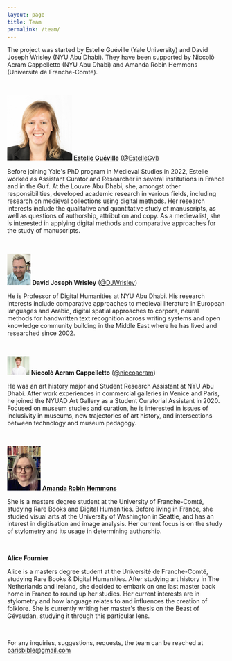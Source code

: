 ```yaml
---
layout: page
title: Team
permalink: /team/
---
```


<base target="_blank">

The project was started by Estelle Guéville (Yale University) and David Joseph Wrisley (NYU Abu Dhabi). They have been supported by Niccolò Acram Cappelletto (NYU Abu Dhabi) and Amanda Robin Hemmons (Université de Franche-Comté).


<br>

<img src="/assets/2022_Identity_EGE.jpg" alt="Guéville_Picturecut" style="zoom:17%;" />	**[Estelle Guéville](https://estellegvl.github.io/)** ([@EstelleGvl](https://twitter.com/EstelleGvl))

Before joining Yale's PhD program in Medieval Studies in 2022, Estelle worked as Assistant Curator and Researcher in several institutions in France and in the Gulf. At the Louvre Abu Dhabi, she, amongst other responsibilities, developed academic research in various fields, including research on medieval collections using digital methods. Her research interests include the qualitative and quantitative study of manuscripts, as well as questions of authorship, attribution and copy. As a medievalist, she is interested in applying digital methods and comparative approaches for the study of manuscripts.



 <br>

<img src="/assets/Wrisley_pic.jpg" alt="Wrisley_Picturecut" style="zoom:7%;" />	**David Joseph Wrisley** ([@DJWrisley](https://twitter.com/DJWrisley))

He is Professor of Digital Humanities at NYU Abu Dhabi. His research interests include comparative approaches to medieval literature in European languages and Arabic, digital spatial approaches to corpora, neural methods for handwritten text recognition across writing systems and open knowledge community building in the Middle East where he has lived and researched since 2002. 

<br>



<img src="/assets/Cappelletto_Picturecut.jpg" alt="Cappelletto_Picturecut" style="zoom:5%;" />	**Niccolò Acram Cappelletto** ([@niccoacram](https://twitter.com/niccoacram))

He was an art history major and Student Research Assistant at NYU Abu Dhabi. After work experiences in commercial galleries in Venice and Paris, he joined the NYUAD Art Gallery as a Student Curatorial Assistant in 2020. Focused on museum studies and curation, he is interested in issues of inclusivity in museums, new trajectories of art history, and intersections between technology and museum pedagogy.

<br>


<img src="/assets/img_arh.jpg" alt="Amanda-Robin-image" style="zoom:10%;" /> **[Amanda Robin Hemmons](https://amanda2robin.github.io/)**

She is a masters degree student at the University of Franche-Comté, studying Rare Books and Digital Humanities. Before living in France, she studied visual arts at the University of Washington in Seattle, and has an interest in digitisation and image analysis. Her current focus is on the study of stylometry and its usage in determining authorship. 

<br>

**Alice Fournier**

Alice is a masters degree student at the Université de Franche-Comté, studying Rare Books & Digital Humanities. After studying art history in The Netherlands and Ireland, she decided to embark on one last master back home in France to round up her studies. Her current interests are in stylometry and how language relates to and influences the creation of folklore. She is currently writing her master's thesis on the Beast of Gévaudan, studying it through this particular lens.

<br>

For any inquiries, suggestions, requests, the team can be reached at [parisbible@gmail.com](mailto:parisbible@gmail.com)
